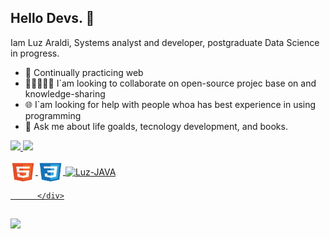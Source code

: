 ## Hello Devs. 👋
Iam Luz Araldi, Systems analyst and developer, postgraduate Data Science in progress.

- 🔭 Continually practicing web
- 🧑🏾‍🤝‍🧑🏿 I`am looking to collaborate on open-source projec base on and knowledge-sharing 
- 🌐 I`am looking for help with people whoa has best experience in using programming
- 💬 Ask me about life goalds, tecnology development, and books.

<div>
  <a href="https://github.com/luzgiomar">
  <img height="180em" src="https://github-readme-stats.vercel.app/api?username=luzgiomar&show_icons=true&theme=dracula&include_all_commits=true&count_private=true"/>
  <img height="180em" src="https://github-readme-stats.vercel.app/api/top-langs/?username=luzgiomar&layout=compact&langs_count=7&theme=dracula"/>
</div> 

<div style="display: inline_block"><br>

  <div>

  <img align="center" alt="Luz-HTML" height="30" width="40" src="https://raw.githubusercontent.com/devicons/devicon/master/icons/html5/html5-original.svg">
  <img align="center" alt="Luz-CSS" height="30" width="40" src="https://raw.githubusercontent.com/devicons/devicon/master/icons/css3/css3-original.svg">
  <img align="center" alt="Luz-JAVA" height="30" width="40" src="https://cdn.jsdelivr.net/gh/devicons/devicon@latest/icons/trêsdsmax/trêsdsmax-original.svg"/>
  
          </div>

 ##
 
 <div>

  <a href = "mailto:coachingluz@gmail.com"><img src="https://img.shields.io/badge/-Gmail-%23333?style=for-the-badge&logo=gmail&logoColor=white" target="_blank"></a>
 
 </div>
